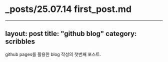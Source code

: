 # _posts/25.07.14 first_post.md
---
layout: post
title: "github blog"
category: scribbles
---

github pages를 활용한 blog 작성의 첫번째 포스트.
